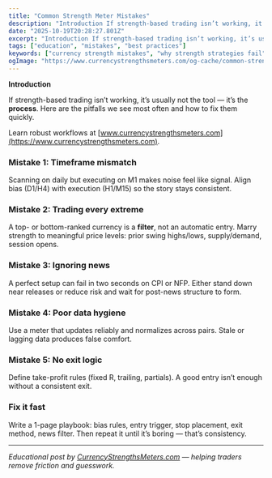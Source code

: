 ```yaml
---
title: "Common Strength Meter Mistakes"
description: "Introduction If strength-based trading isn’t working, it’s usually not the tool — it’s the process..."
date: "2025-10-19T20:28:27.801Z"
excerpt: "Introduction If strength-based trading isn’t working, it’s usually not the tool — it’s the process. Here are the pitfalls we see most often and how to fix them quickly. Learn robust workflows at [www.currencystrengthsmeters.com](https://www.currencystrengthsmeters.com). Mistake 1: Timeframe mismatch Scanning on daily but executing on M1 makes noise feel like signal...."
tags: ["education", "mistakes", "best practices"]
keywords: ["currency strength mistakes", "why strength strategies fail", "timeframe mismatch", "overtrading signals", "data refresh issues"]
ogImage: "https://www.currencystrengthsmeters.com/og-cache/common-strength-meter-mistakes.jpg"
---
```

**Introduction**

If strength-based trading isn’t working, it’s usually not the tool — it’s the **process**. Here are the pitfalls we see most often and how to fix them quickly.

Learn robust workflows at [www.currencystrengthsmeters.com](https://www.currencystrengthsmeters.com).

### Mistake 1: Timeframe mismatch

Scanning on daily but executing on M1 makes noise feel like signal. Align bias (D1/H4) with execution (H1/M15) so the story stays consistent.

### Mistake 2: Trading every extreme

A top- or bottom-ranked currency is a **filter**, not an automatic entry. Marry strength to meaningful price levels: prior swing highs/lows, supply/demand, session opens.

### Mistake 3: Ignoring news

A perfect setup can fail in two seconds on CPI or NFP. Either stand down near releases or reduce risk and wait for post-news structure to form.

### Mistake 4: Poor data hygiene

Use a meter that updates reliably and normalizes across pairs. Stale or lagging data produces false comfort.

### Mistake 5: No exit logic

Define take-profit rules (fixed R, trailing, partials). A good entry isn’t enough without a consistent exit.

### Fix it fast

Write a 1-page playbook: bias rules, entry trigger, stop placement, exit method, news filter. Then repeat it until it’s boring — that’s consistency.

---

*Educational post by [CurrencyStrengthsMeters.com](https://www.currencystrengthsmeters.com) — helping traders remove friction and guesswork.*
